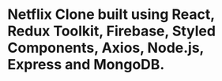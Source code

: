 # Netflix Clone built using React, Redux Toolkit, Firebase, Styled Components, Axios, Node.js, Express and MongoDB.

